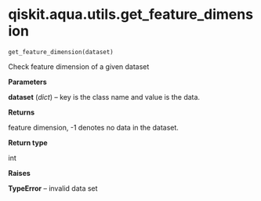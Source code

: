 <span id="qiskit-aqua-utils-get-feature-dimension" />

# qiskit.aqua.utils.get\_feature\_dimension

`get_feature_dimension(dataset)`

Check feature dimension of a given dataset

**Parameters**

**dataset** (*dict*) – key is the class name and value is the data.

**Returns**

feature dimension, -1 denotes no data in the dataset.

**Return type**

int

**Raises**

**TypeError** – invalid data set

